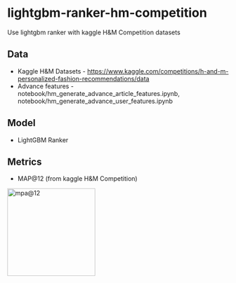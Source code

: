 # lightgbm-ranker-hm-competition
Use lightgbm ranker with kaggle H&amp;M Competition datasets

## Data
* Kaggle H&amp;M Datasets - https://www.kaggle.com/competitions/h-and-m-personalized-fashion-recommendations/data
* Advance features - notebook/hm_generate_advance_article_features.ipynb, notebook/hm_generate_advance_user_features.ipynb

## Model
* LightGBM Ranker

## Metrics
* MAP@12 (from kaggle H&amp;M Competition)
<img src="[drawing.jpg](https://github.com/jasonlin0189impv/lightgbm-ranker-hm-competition/blob/main/MAP%4012.png)" alt="mpa@12" width="200"/>
